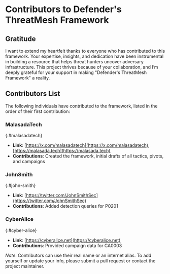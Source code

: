 # Contributors to Defender's ThreatMesh Framework

## Gratitude
I want to extend my heartfelt thanks to everyone who has contributed to this framework. Your expertise, insights, and dedication have been instrumental in building a resource that helps threat hunters uncover adversary infrastructure. This project thrives because of your collaboration, and I’m deeply grateful for your support in making "Defender's ThreatMesh Framework" a reality.

## Contributors List
The following individuals have contributed to the framework, listed in the order of their first contribution:

### MalasadaTech
{:#malasadatech}

- **Link**: [https://x.com/malasadatech](https://x.com/malasadatech), [https://malasada.tech](https://malasada.tech)
- **Contributions**: Created the framework, initial drafts of all tactics, pivots, and campaigns

### JohnSmith
{:#john-smith}

- **Link**: [https://twitter.com/JohnSmithSec](https://twitter.com/JohnSmithSec)
- **Contributions**: Added detection queries for P0201

### CyberAlice
{:#cyber-alice}

- **Link**: [https://cyberalice.net](https://cyberalice.net)
- **Contributions**: Provided campaign data for CA0003

*Note*: Contributors can use their real name or an internet alias. To add yourself or update your info, please submit a pull request or contact the project maintainer.
